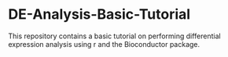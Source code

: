 # DE-Analysis-Basic-Tutorial
This repository contains a basic tutorial on performing differential expression analysis using r and the Bioconductor package.
